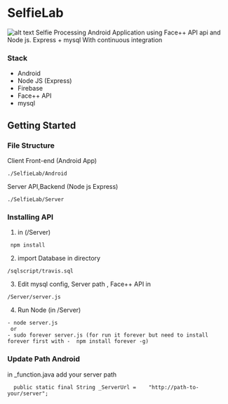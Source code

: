 # SelfieLab
![alt text](https://travis-ci.org/Telexine/SelfieLab.svg?branch=master) Selfie Processing Android Application using Face++ API api and Node js. Express + mysql With continuous integration

### Stack
 - Android
 - Node JS (Express)
 - Firebase
 - Face++ API
 - mysql
 
 ## Getting Started

 
 ### File Structure
 
Client Front-end (Android App)

```
./SelfieLab/Android
```

Server API,Backend (Node js Express)
```
./SelfieLab/Server
```

### Installing API

1. in (/Server)
```
 npm install
```
2. import Database in directory
```
/sqlscript/travis.sql 
```
3. Edit mysql config, Server path , Face++ API in
```
/Server/server.js
```
4. Run Node (in /Server)
```
- node server.js
 or 
- sudo forever server.js (for run it forever but need to install forever first with -  npm install forever -g)
```

### Update Path Android

in _function.java  add your server path 
```
  public static final String _ServerUrl =    "http://path-to-your/server";
```
